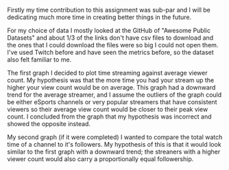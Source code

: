 Firstly my time contribution to this assignment was sub-par and I will be dedicating much more time in creating better things in the future.

For my choice of data I mostly looked at the GitHub of "Awesome Public Datasets" and about 1/3 of the links don't have csv files to download and the ones that I could download the files were so big I could not open them.
I've used Twitch before and have seen the metrics before, so the dataset also felt familiar to me.

The first graph I decided to plot time streaming against average viewer count. My hypothesis was that the more time you had your stream up the higher your view count would be on average.
This graph had a downward trend for the average streamer, and I assume the outliers of the graph could be either eSports channels or very popular streamers that have consistent viewers so their average view count would be closer to their peak view count.
I concluded from the graph that my hypothesis was incorrect and showed the opposite instead.

My second graph (if it were completed) I wanted to compare the total watch time of a channel to it's followers. My hypothesis of this is that it would look similar to the first graph with a downward trend; the streaners with a higher viewer count would also carry a proportionally equal followership.
